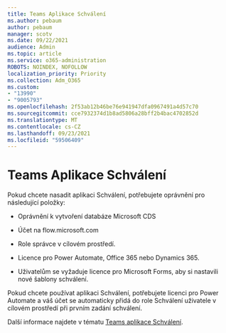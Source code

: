 ```yaml
---
title: Teams Aplikace Schválení
ms.author: pebaum
author: pebaum
manager: scotv
ms.date: 09/22/2021
audience: Admin
ms.topic: article
ms.service: o365-administration
ROBOTS: NOINDEX, NOFOLLOW
localization_priority: Priority
ms.collection: Adm_O365
ms.custom:
- "13990"
- "9005793"
ms.openlocfilehash: 2f53ab12b46be76e941947dfa0967491a4d57c70
ms.sourcegitcommit: cce7932374d1b8ad5806a28bff2b4bac4702852d
ms.translationtype: MT
ms.contentlocale: cs-CZ
ms.lasthandoff: 09/23/2021
ms.locfileid: "59506409"
---
```

# <a name="teams-approvals-app"></a>Teams Aplikace Schválení

Pokud chcete nasadit aplikaci Schválení, potřebujete oprávnění pro následující položky:

- Oprávnění k vytvoření databáze Microsoft CDS

- Účet na flow.microsoft.com

- Role správce v cílovém prostředí.

- Licence pro Power Automate, Office 365 nebo Dynamics 365.

- Uživatelům se vyžaduje licence pro Microsoft Forms, aby si nastavili nové šablony schválení.

Pokud chcete používat aplikaci Schválení, potřebujete licenci pro Power Automate a váš účet se automaticky přidá do role Schválení uživatele v cílovém prostředí při prvním zadání schválení.

Další informace najdete v tématu [Teams aplikace Schválení](https://docs.microsoft.com/microsoftteams/approval-admin).